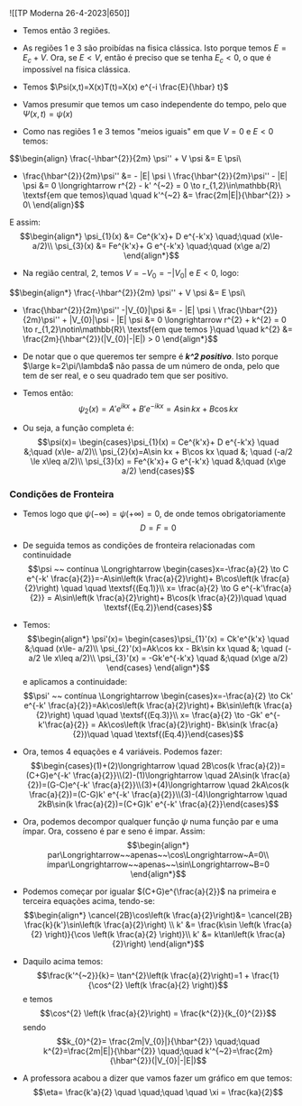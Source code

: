 ![[TP Moderna 26-4-2023|650]]
- Temos então 3 regiões. 
- As regiões 1 e 3 são proibídas na fisica clássica. Isto porque temos $E=E_{c}+V$. Ora, se $E<V$, então é preciso que se tenha $E_{c}<0$, o que é impossível na física clássica.

- Temos $\Psi(x,t)=X(x)T(t)=X(x) e^{-i \frac{E}{\hbar} t}$
- Vamos presumir que temos um caso independente do tempo, pelo que $\Psi(x,t)=\psi(x)$
- Como nas regiões 1 e 3 temos "meios iguais" em que $V=0$ e $E<0$ temos:

$$\begin{align}
\frac{-\hbar^{2}}{2m} \psi'' + V \psi &=  E \psi\\
- \frac{\hbar^{2}}{2m}\psi'' &= - |E| \psi \\
\frac{\hbar^{2}}{2m}\psi'' - |E| \psi &= 0 \longrightarrow r^{2} - k' ^{~2} = 0 \to r_{1,2}\in\mathbb{R}\\
\textsf{em que temos}\quad \quad k'^{~2} &= \frac{2m|E|}{\hbar^{2}} > 0\\
\end{align}$$

E assim:
$$\begin{align*}
\psi_{1}(x) &= Ce^{k'x}+ D e^{-k'x} \quad;\quad (x\le- a/2)\\
\psi_{3}(x) &= Fe^{k'x}+ G e^{-k'x} \quad;\quad (x\ge a/2)
\end{align*}$$
- Na região central, 2, temos $V=-V_{0}=-|V_{0}|$ e $E<0$, logo:

$$\begin{align*}
\frac{-\hbar^{2}}{2m} \psi'' + V \psi &=  E \psi\\
- \frac{\hbar^{2}}{2m}\psi'' -|V_{0}|\psi &= - |E| \psi \\
\frac{\hbar^{2}}{2m}\psi'' + |V_{0}|\psi - |E| \psi &= 0 \longrightarrow r^{2} + k^{2} = 0 \to r_{1,2}\notin\mathbb{R}\\
\textsf{em que temos }\quad \quad k^{2} &= \frac{2m}{\hbar^{2}}(|V_{0}|-|E|) > 0
\end{align*}$$

- De notar que o que queremos ter sempre é _**k^2 positivo**_. Isto porque $\large k=2\pi/\lambda$ não passa de um número de onda, pelo que tem de ser real, e o seu quadrado tem que ser positivo.
- Temos então:
$$\psi_{2}(x)=A' e^{ikx} + B' e^{-ikx} = A\sin kx + B\cos kx$$
- Ou seja, a função completa é:
$$\psi(x)= \begin{cases}\psi_{1}(x) = Ce^{k'x}+ D e^{-k'x} \quad &;\quad (x\le- a/2)\\
\psi_{2}(x)=A\sin kx + B\cos kx \quad &; \quad (-a/2 \le x\leq a/2)\\
\psi_{3}(x) = Fe^{k'x}+ G e^{-k'x} \quad &;\quad (x\ge a/2) \end{cases}$$

### Condições de Fronteira
- Temos logo que $\psi(-\infty)=\psi(+\infty)=0$, de onde temos obrigatoriamente $$D=F=0$$

- De seguida temos as condições de fronteira relacionadas com continuidade
$$\psi ~~ contínua \Longrightarrow \begin{cases}x=-\frac{a}{2} \to C e^{-k' \frac{a}{2}}=-A\sin\left(k \frac{a}{2}\right)+ B\cos\left(k \frac{a}{2}\right) \quad \quad \textsf{(Eq.1)}\\ x= \frac{a}{2} \to G e^{-k'\frac{a}{2}} = A\sin\left(k \frac{a}{2}\right)+ B\cos(k \frac{a}{2})\quad \quad \textsf{(Eq.2)}\end{cases}$$
- Temos:
$$\begin{align*}
\psi'(x)= \begin{cases}\psi_{1}'(x) = Ck'e^{k'x} \quad &;\quad (x\le- a/2)\\
\psi_{2}'(x)=Ak\cos kx - Bk\sin kx \quad &; \quad (-a/2 \le x\leq a/2)\\
\psi_{3}'(x) = -Gk'e^{-k'x} \quad &;\quad (x\ge a/2) \end{cases}
\end{align*}$$
e aplicamos a continuidade:
$$\psi' ~~ contínua \Longrightarrow \begin{cases}x=-\frac{a}{2} \to Ck' e^{-k' \frac{a}{2}}=Ak\cos\left(k \frac{a}{2}\right)+ Bk\sin\left(k \frac{a}{2}\right) \quad \quad \textsf{(Eq.3)}\\ x= \frac{a}{2} \to -Gk' e^{-k'\frac{a}{2}} = Ak\cos\left(k \frac{a}{2}\right)- Bk\sin(k \frac{a}{2})\quad \quad \textsf{(Eq.4)}\end{cases}$$
- Ora, temos 4 equações e 4 variáveis. Podemos fazer:
$$\begin{cases}(1)+(2)\longrightarrow \quad 2B\cos(k \frac{a}{2})=(C+G)e^{-k' \frac{a}{2}}\\(2)-(1)\longrightarrow \quad 2A\sin(k \frac{a}{2})=(G-C)e^{-k' \frac{a}{2}}\\(3)+(4)\longrightarrow \quad 2kA\cos(k \frac{a}{2})=(C-G)k' e^{-k' \frac{a}{2}}\\(3)-(4)\longrightarrow \quad 2kB\sin(k \frac{a}{2})=(C+G)k' e^{-k' \frac{a}{2}}\end{cases}$$
- Ora, podemos decompor qualquer função $\psi$ numa função par e uma ímpar. Ora, cosseno é par e seno é impar. Assim:
$$\begin{align*}
par\Longrightarrow~~apenas~~\cos\Longrightarrow~A=0\\
ímpar\Longrightarrow~~apenas~~\sin\Longrightarrow~B=0
\end{align*}$$
- Podemos começar por igualar $(C+G)e^{\frac{a}{2}}$ na primeira e terceira equações acima, tendo-se:
$$\begin{align*}
\cancel{2B}\cos\left(k \frac{a}{2}\right)&= \cancel{2B} \frac{k}{k'}\sin\left(k \frac{a}{2}\right) \\
k' &= \frac{k\sin \left(k \frac{a}{2} \right)}{\cos \left(k \frac{a}{2} \right)}\\
k' &= k\tan\left(k \frac{a}{2}\right)
\end{align*}$$

- Daquilo acima temos:
$$\frac{k'^{~2}}{k}= \tan^{2}\left(k \frac{a}{2}\right)=1 + \frac{1}{\cos^{2} \left(k \frac{a}{2} \right)}$$
e temos $$\cos^{2} \left(k \frac{a}{2}\right) = \frac{k^{2}}{k_{0}^{2}}$$
sendo $$k_{0}^{2}= \frac{2m|V_{0}|}{\hbar^{2}} \quad;\quad k^{2}=\frac{2m|E|}{\hbar^{2}} \quad;\quad k'^{~2}=\frac{2m}{\hbar^{2}}(|V_{0}|-|E|)$$
- A professora acabou a dizer que vamos fazer um gráfico em que temos:
$$\eta= \frac{k'a}{2} \quad \quad;\quad \quad \xi = \frac{ka}{2}$$

